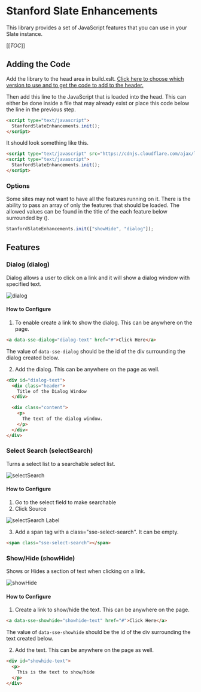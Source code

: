 # Stanford Slate Enhancements

This library provides a set of JavaScript features that you can use in your Slate instance.

[[_TOC_]]

## Adding the Code
Add the library to the head area in build.xslt. [Click here to choose which version to use and to get the code to add to the header.](https://cdnjs.com/libraries/stanford-slate-enhancements) 

Then add this line to the JavaScript that is loaded into the head. This can either be done inside a file that may already exist or place this code below the line in the previous step.
```html
<script type="text/javascript">
  StanfordSlateEnhancements.init();
</script>
```

It should look something like this.
```html
<script type="text/javascript" src="https://cdnjs.cloudflare.com/ajax/libs/stanford-slate-enhancements/v0.1/js/stanford-slate-enhancements.min.js"></script>
<script type="text/javascript">
  StanfordSlateEnhancements.init();
</script>
```

### Options
Some sites may not want to have all the features running on it.  There is the ability to pass an array of only the features that should be loaded. The allowed values can be found in the title of the each feature below surrounded by ().

```javascript
StanfordSlateEnhancements.init(["showHide", "dialog"]);
```

## Features
### Dialog (dialog)
Dialog allows a user to click on a link and it will show a dialog window with specified text.

![dialog](/uploads/c0aa1980368edc7e52ee3bf5d9355be8/dialog.gif)

#### How to Configure
1. To enable create a link to show the dialog. This can be anywhere on the page.

```html
<a data-sse-dialog="dialog-text" href="#">Click Here</a>
```

The value of `data-sse-dialog` should be the id of the div surrounding the dialog created below.

2. Add the dialog. This can be anywhere on the page as well.
```html
<div id="dialog-text">
  <div class="header">
    Title of the Dialog Window
  </div>

  <div class="content">
    <p>
      The text of the dialog window.
    </p>
  </div>
</div>
```

### Select Search (selectSearch)
Turns a select list to a searchable select list.

![selectSearch](/uploads/7374747fa4a0f03819cfb85c3c7b1515/selectSearch.gif)

#### How to Configure

1. Go to the select field to make searchable
2. Click Source

![selectSearch Label](/uploads/9007e4c90d096f505ce5437ca42bdf13/Screen_Shot_2022-03-04_at_11.13.12_PM.png)

3. Add a span tag with a class="sse-select-search". It can be empty.
```html
<span class="sse-select-search"></span>
```

### Show/Hide (showHide)
Shows or Hides a section of text when clicking on a link.

![showHide](/uploads/3d6d02380a4944c84d16dadf661c0eb0/showhide.gif)

#### How to Configure
1. Create a link to show/hide the text. This can be anywhere on the page.
```html
<a data-sse-showhide="showhide-text" href="#">Click Here</a>
```

The value of `data-sse-showhide` should be the id of the div surrounding the text created below.

2. Add the text. This can be anywhere on the page as well.
```html
<div id="showhide-text">
  <p>
    This is the text to show/hide
  </p>
</div>
```
